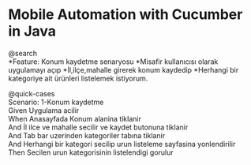 # Mobile Automation with Cucumber in Java

@search<br>
*Feature: Konum kaydetme senaryosu
*Misafir kullanıcısı olarak uygulamayı açıp
*İl,ilçe,mahalle girerek konum kaydedip
*Herhangi bir kategoriye ait ürünleri listelemek istiyorum.

@quick-cases<br>
  Scenario: 1-Konum kaydetme<br>
    Given Uygulama acilir<br>
     When Anasayfada Konum alanina tiklanir<br>
      And İl ilce ve mahalle secilir ve kaydet butonuna tiklanir<br>
      And Tab bar uzerinden kategoriler tabına tiklanir<br>
      And Herhangi bir kategori secilip urun listeleme sayfasina yonlendirilir<br>
     Then Secilen urun kategorisinin listelendigi gorulur<br>


